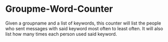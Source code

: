 # Groupme-Word-Counter
Given a groupname and a list of keywords, this counter will list the people who sent messages with said keyword most often to least often. It will also list how many times each person used said keyword.
